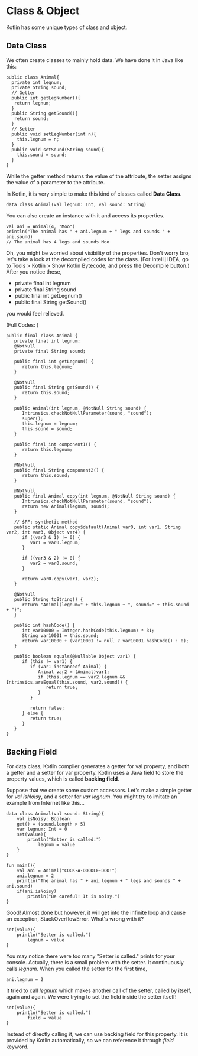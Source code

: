 # Class & Object
Kotlin has some unique types of class and object.

## Data Class
We often create classes to mainly hold data. We have done it in Java like this:

    public class Animal{
      private int legnum;
      private String sound;
      // Getter
      public int getLegNumber(){
       return legnum;
      }
      public String getSound(){
       return sound;
      }
      // Setter
      public void setLegNumber(int n){
        this.legnum = n;
      }
      public void setSound(String sound){
        this.sound = sound;
      }
    }

While the getter method returns the value of the attribute, the setter assigns the value of a parameter to the attribute.

In Kotlin, it is very simple to make this kind of classes called **Data Class**.

    data class Animal(val legnum: Int, val sound: String)
    
You can also create an instance with it and access its properties.

    val ani = Animal(4, "Moo")
    println("The animal has " + ani.legnum + " legs and sounds " + ani.sound)
    // The animal has 4 legs and sounds Moo
    
Oh, you might be worried about visibility of the properties. Don't worry bro, let's take a look at the decompiled codes for the class. (For Intellij IDEA, go to Tools > Kotlin > Show Kotlin Bytecode, and press the Decompile button.) After you notice these,

  * private final int legnum
  * private final String sound
  * public final int getLegnum()
  * public final String getSound()

you would feel relieved.

(Full Codes: )

    public final class Animal {
       private final int legnum;
       @NotNull
       private final String sound;

       public final int getLegnum() {
          return this.legnum;
       }

       @NotNull
       public final String getSound() {
          return this.sound;
       }

       public Animal(int legnum, @NotNull String sound) {
          Intrinsics.checkNotNullParameter(sound, "sound");
          super();
          this.legnum = legnum;
          this.sound = sound;
       }

       public final int component1() {
          return this.legnum;
       }

       @NotNull
       public final String component2() {
          return this.sound;
       }

       @NotNull
       public final Animal copy(int legnum, @NotNull String sound) {
          Intrinsics.checkNotNullParameter(sound, "sound");
          return new Animal(legnum, sound);
       }

       // $FF: synthetic method
       public static Animal copy$default(Animal var0, int var1, String var2, int var3, Object var4) {
          if ((var3 & 1) != 0) {
             var1 = var0.legnum;
          }

          if ((var3 & 2) != 0) {
             var2 = var0.sound;
          }

          return var0.copy(var1, var2);
       }

       @NotNull
       public String toString() {
          return "Animal(legnum=" + this.legnum + ", sound=" + this.sound + ")";
       }

       public int hashCode() {
          int var10000 = Integer.hashCode(this.legnum) * 31;
          String var10001 = this.sound;
          return var10000 + (var10001 != null ? var10001.hashCode() : 0);
       }

       public boolean equals(@Nullable Object var1) {
          if (this != var1) {
             if (var1 instanceof Animal) {
                Animal var2 = (Animal)var1;
                if (this.legnum == var2.legnum && Intrinsics.areEqual(this.sound, var2.sound)) {
                   return true;
                }
             }

             return false;
          } else {
             return true;
          }
       }
    }

## Backing Field
For data class, Kotlin compiler generates a getter for val property, and both a getter and a setter for var property. Kotlin uses a Java field to store the property values, which is called **backing field**.

Suppose that we create some custom accessors. Let's make a simple getter for *val isNoisy*, and a setter for *var legnum*. You might try to imitate an example from Internet like this...

    data class Animal(val sound: String){
        val isNoisy: Boolean
        get() = (sound.length > 5)
        var legnum: Int = 0
        set(value){
            println("Setter is called.")
                legnum = value
        }
    }

    fun main(){
        val ani = Animal("COCK-A-DOODLE-DOO!")
        ani.legnum = 2
        println("The animal has " + ani.legnum + " legs and sounds " + ani.sound)
        if(ani.isNoisy)
            println("Be careful! It is noisy.")
    }

Good! Almost done but however, it will get into the infinite loop and cause an exception, StackOverflowError. What's wrong with it?

    set(value){
        println("Setter is called.")
            legnum = value
    }
    
You may notice there were too many "Setter is called." prints for your console. Actually, there is a small problem with the setter. It continuously calls *legnum*. When you called the setter for the first time,

    ani.legnum = 2
    
It tried to call *legnum* which makes another call of the setter, called by itself, again and again. We were trying to set the field inside the setter itself!

    set(value){
        println("Setter is called.")
            field = value
    }
    
Instead of directly calling it, we can use backing field for this property. It is provided by Kotlin automatically, so we can reference it through *field* keyword.
